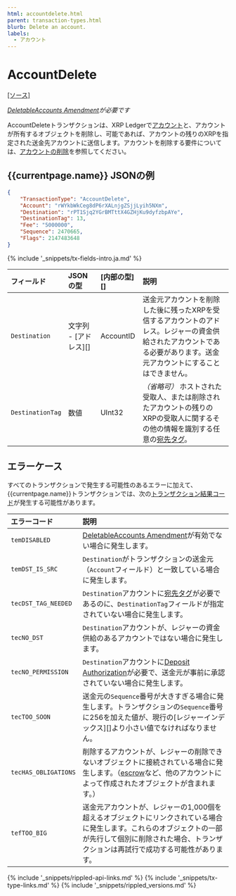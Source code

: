 ```yaml
---
html: accountdelete.html
parent: transaction-types.html
blurb: Delete an account.
labels:
  - アカウント
---
```

# AccountDelete

[[ソース]](https://github.com/XRPLF/rippled/blob/develop/src/ripple/app/tx/impl/DeleteAccount.cpp "Source")

_[DeletableAccounts Amendment](known-amendments.html#deletableaccounts)が必要です_

AccountDeleteトランザクションは、XRP Ledgerで[アカウント](accountroot.html)と、アカウントが所有するオブジェクトを削除し、可能であれば、アカウントの残りのXRPを指定された送金先アカウントに送信します。アカウントを削除する要件については、[アカウントの削除](accounts.html#アカウントの削除)を参照してください。

## {{currentpage.name}} JSONの例

```json
{
    "TransactionType": "AccountDelete",
    "Account": "rWYkbWkCeg8dP6rXALnjgZSjjLyih5NXm",
    "Destination": "rPT1Sjq2YGrBMTttX4GZHjKu9dyfzbpAYe",
    "DestinationTag": 13,
    "Fee": "5000000",
    "Sequence": 2470665,
    "Flags": 2147483648
}
```

{% include '_snippets/tx-fields-intro.ja.md' %}
<!--{# fix md highlighting_ #}-->

| フィールド         | JSONの型         | [内部の型][]       | 説明               |
|:-----------------|:-----------------|:------------------|:-------------------|
| `Destination`    | 文字列 - [アドレス][] | AccountID | 送金元アカウントを削除した後に残ったXRPを受信するアカウントのアドレス。レジャーの資金供給されたアカウントである必要があります。送金元アカウントにすることはできません。 |
| `DestinationTag` | 数値 | UInt32 | _（省略可）_ ホストされた受取人、または削除されたアカウントの残りのXRPの受取人に関するその他の情報を識別する任意の[宛先タグ](source-and-destination-tags.html)。 |


## エラーケース

すべてのトランザクションで発生する可能性のあるエラーに加えて、{{currentpage.name}}トランザクションでは、次の[トランザクション結果コード](transaction-results.html)が発生する可能性があります。

| エラーコード | 説明        |
|:-----------|:------------|
| `temDISABLED` | [DeletableAccounts Amendment](known-amendments.html#deletableaccounts)が有効でない場合に発生します。 |
| `temDST_IS_SRC` | `Destination`がトランザクションの送金元（`Account`フィールド）と一致している場合に発生します。 |
| `tecDST_TAG_NEEDED` | `Destination`アカウントに[宛先タグ](source-and-destination-tags.html)が必要であるのに、`DestinationTag`フィールドが指定されていない場合に発生します。 |
| `tecNO_DST` | `Destination`アカウントが、レジャーの資金供給のあるアカウントではない場合に発生します。 |
| `tecNO_PERMISSION` | `Destination`アカウントに[Deposit Authorization](depositauth.html)が必要で、送金元が事前に承認されていない場合に発生します。 |
| `tecTOO_SOON` | 送金元の`Sequence`番号が大きすぎる場合に発生します。トランザクションの`Sequence`番号に256を加えた値が、現行の[レジャーインデックス][]より小さい値でなければなりません。 |
| `tecHAS_OBLIGATIONS` | 削除するアカウントが、レジャーの削除できないオブジェクトに接続されている場合に発生します。（[escrow](escrow.html)など、他のアカウントによって作成されたオブジェクトが含まれます。） |
| `tefTOO_BIG` | 送金元アカウントが、レジャーの1,000個を超えるオブジェクトにリンクされている場合に発生します。これらのオブジェクトの一部が先行して個別に削除された場合、トランザクションは再試行で成功する可能性があります。 |


<!--{# common link defs #}-->
{% include '_snippets/rippled-api-links.md' %}
{% include '_snippets/tx-type-links.md' %}
{% include '_snippets/rippled_versions.md' %}

